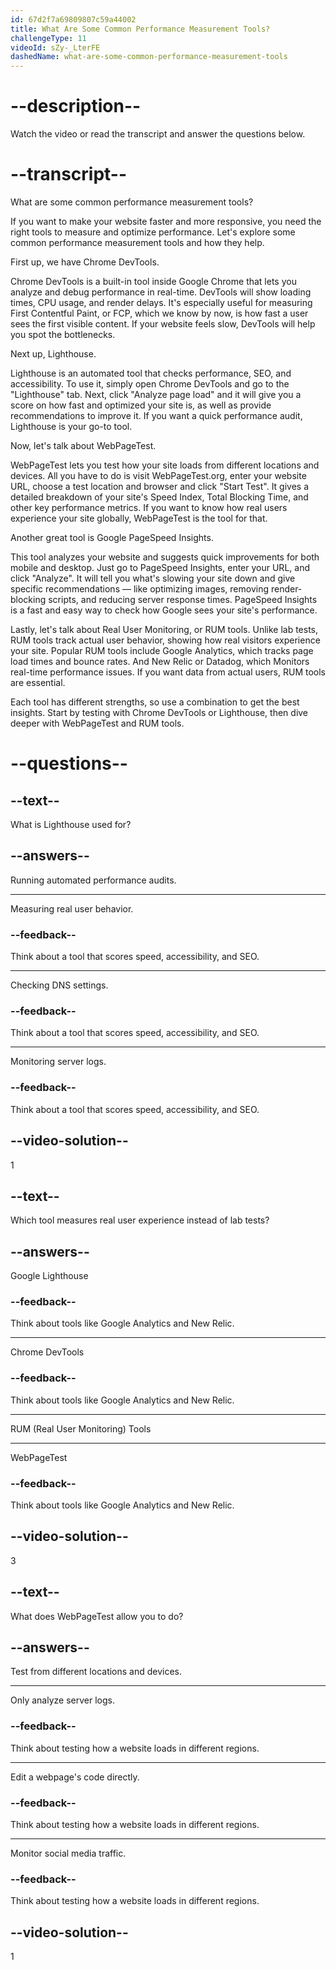 ```yaml
---
id: 67d2f7a69809807c59a44002
title: What Are Some Common Performance Measurement Tools?
challengeType: 11
videoId: sZy-_LterFE
dashedName: what-are-some-common-performance-measurement-tools
---
```


# --description--

Watch the video or read the transcript and answer the questions below.

# --transcript--

What are some common performance measurement tools?

If you want to make your website faster and more responsive, you need the right tools to measure and optimize performance. Let's explore some common performance measurement tools and how they help.

First up, we have Chrome DevTools.

Chrome DevTools is a built-in tool inside Google Chrome that lets you analyze and debug performance in real-time. DevTools will show loading times, CPU usage, and render delays. It's especially useful for measuring First Contentful Paint, or FCP, which we know by now, is how fast a user sees the first visible content. If your website feels slow, DevTools will help you spot the bottlenecks.

Next up, Lighthouse.

Lighthouse is an automated tool that checks performance, SEO, and accessibility. To use it, simply open Chrome DevTools and go to the "Lighthouse" tab. Next, click "Analyze page load" and it will give you a score on how fast and optimized your site is, as well as provide recommendations to improve it. If you want a quick performance audit, Lighthouse is your go-to tool.

Now, let's talk about WebPageTest.

WebPageTest lets you test how your site loads from different locations and devices. All you have to do is visit WebPageTest.org, enter your website URL, choose a test location and browser and click "Start Test". It gives a detailed breakdown of your site's Speed Index, Total Blocking Time, and other key performance metrics. If you want to know how real users experience your site globally, WebPageTest is the tool for that.

Another great tool is Google PageSpeed Insights.

This tool analyzes your website and suggests quick improvements for both mobile and desktop. Just go to PageSpeed Insights, enter your URL, and click "Analyze". It will tell you what's slowing your site down and give specific recommendations — like optimizing images, removing render-blocking scripts, and reducing server response times. PageSpeed Insights is a fast and easy way to check how Google sees your site's performance.

Lastly, let's talk about Real User Monitoring, or RUM tools. Unlike lab tests, RUM tools track actual user behavior, showing how real visitors experience your site. Popular RUM tools include Google Analytics, which tracks page load times and bounce rates. And New Relic or Datadog, which Monitors real-time performance issues. If you want data from actual users, RUM tools are essential.

Each tool has different strengths, so use a combination to get the best insights. Start by testing with Chrome DevTools or Lighthouse, then dive deeper with WebPageTest and RUM tools.

# --questions--

## --text--

What is Lighthouse used for?

## --answers--

Running automated performance audits.

---

Measuring real user behavior.

### --feedback--

Think about a tool that scores speed, accessibility, and SEO.

---

Checking DNS settings.

### --feedback--

Think about a tool that scores speed, accessibility, and SEO.

---

Monitoring server logs.

### --feedback--

Think about a tool that scores speed, accessibility, and SEO.

## --video-solution--

1

## --text--

Which tool measures real user experience instead of lab tests?

## --answers--

Google Lighthouse

### --feedback--

Think about tools like Google Analytics and New Relic.

---

Chrome DevTools

### --feedback--

Think about tools like Google Analytics and New Relic.

---

RUM (Real User Monitoring) Tools

---

WebPageTest

### --feedback--

Think about tools like Google Analytics and New Relic.

## --video-solution--

3

## --text--

What does WebPageTest allow you to do?

## --answers--

Test from different locations and devices.

---

Only analyze server logs.

### --feedback--

Think about testing how a website loads in different regions.

---

Edit a webpage's code directly.

### --feedback--

Think about testing how a website loads in different regions.

---

Monitor social media traffic.

### --feedback--

Think about testing how a website loads in different regions.

## --video-solution--

1
